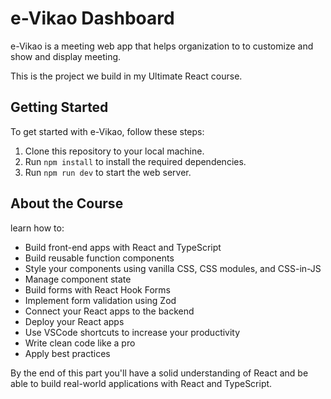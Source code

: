 # e-Vikao Dashboard

e-Vikao is a meeting web app that helps organization to to customize and show and display meeting.

This is the project we build in my Ultimate React course. 

## Getting Started

To get started with e-Vikao, follow these steps:


1. Clone this repository to your local machine.
2. Run `npm install` to install the required dependencies.
3. Run `npm run dev` to start the web server. 

## About the Course 

learn how to:

- Build front-end apps with React and TypeScript
- Build reusable function components
- Style your components using vanilla CSS, CSS modules, and CSS-in-JS
- Manage component state
- Build forms with React Hook Forms
- Implement form validation using Zod
- Connect your React apps to the backend
- Deploy your React apps
- Use VSCode shortcuts to increase your productivity
- Write clean code like a pro
- Apply best practices


By the end of this part you'll have a solid understanding of React and be able to build real-world applications with React and TypeScript.


